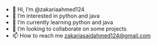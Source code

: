 - 👋 Hi, I’m @zakariaahmed124
- 👀 I’m interested in python and java
- 🌱 I’m currently learning python and java
- 💞️ I’m looking to collaborate on some projects
- 📫 How to reach me zakariasaidahmed124@gmail.com

<!---
zakariaahmed124/zakariaahmed124 is a ✨ special ✨ repository because its `README.md` (this file) appears on your GitHub profile.
You can click the Preview link to take a look at your changes.
--->
